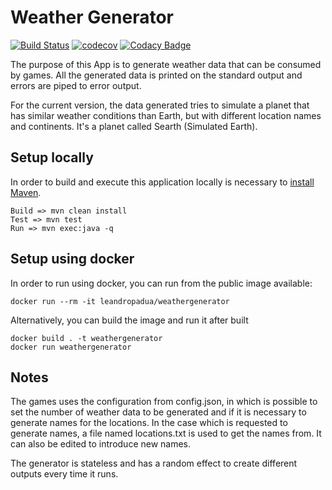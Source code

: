 # Weather Generator

[![Build Status](https://travis-ci.org/leandropadua/weathergenerator.svg?branch=master)](https://travis-ci.org/leandropadua/weathergenerator) [![codecov](https://codecov.io/gh/leandropadua/weathergenerator/branch/master/graph/badge.svg)](https://codecov.io/gh/leandropadua/weathergenerator) [![Codacy Badge](https://api.codacy.com/project/badge/Grade/74bd1634532b4215b0504b9cf9116162)](https://www.codacy.com/app/leandropadua/weathergenerator?utm_source=github.com&amp;utm_medium=referral&amp;utm_content=leandropadua/weathergenerator&amp;utm_campaign=Badge_Grade)

The purpose of this App is to generate weather data that can be consumed by games. All the generated data is printed on the standard output and errors are piped to error output.

For the current version, the data generated tries to simulate a planet that has similar weather conditions than Earth, but with different location names and continents. It's a planet called Searth (Simulated Earth).

## Setup locally
In order to build and execute this application locally is necessary to [install Maven](https://maven.apache.org/install.html).
```
Build => mvn clean install
Test => mvn test 
Run => mvn exec:java -q
```

## Setup using docker
In order to run using docker, you can run from the public image available:
```
docker run --rm -it leandropadua/weathergenerator
```

Alternatively, you can build the image and run it after built
```
docker build . -t weathergenerator
docker run weathergenerator
```

## Notes

The games uses the configuration from config.json, in which is possible to set the number of weather data to be generated and if it is necessary to generate names for the locations. In the case which is requested to generate names, a file named locations.txt is used to get the names from. It can also be edited to introduce new names.

The generator is stateless and has a random effect to create different outputs every time it runs.

